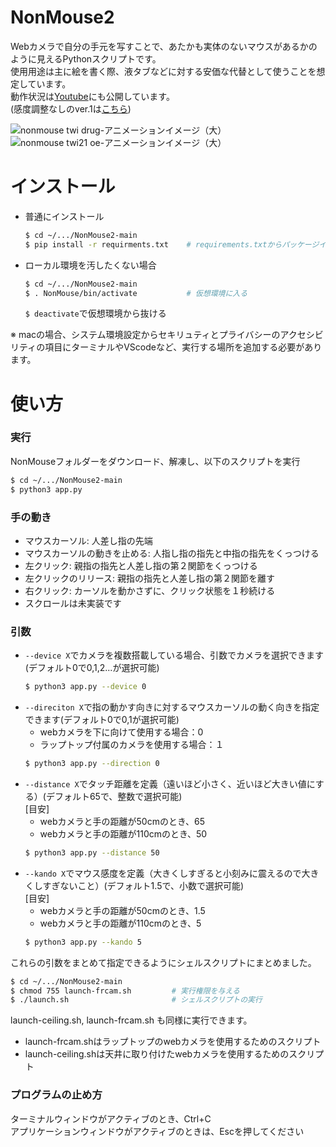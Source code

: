 # NonMouse2

Webカメラで自分の手元を写すことで、あたかも実体のないマウスがあるかのように見えるPythonスクリプトです。  
使用用途は主に絵を書く際、液タブなどに対する安価な代替として使うことを想定しています。    
動作状況は[Youtube](https://youtu.be/ufvOJUTCF8M)にも公開しています。  
(感度調整なしのver.1は[こちら](https://github.com/takeyamayuki/NonMouse))   

![nonmouse twi drug-アニメーションイメージ（大）](https://user-images.githubusercontent.com/22733958/121180947-7054ef80-c89c-11eb-9c7a-42a9e1f3f02a.gif)  
![nonmouse twi21 oe-アニメーションイメージ（大）](https://user-images.githubusercontent.com/22733958/121180967-75b23a00-c89c-11eb-82fa-4f5d9abda320.gif)  


# インストール

* 普通にインストール
   ```sh
   $ cd ~/.../NonMouse2-main
   $ pip install -r requirments.txt    # requirements.txtからパッケージインストール
   ```

* ローカル環境を汚したくない場合
   ```sh
   $ cd ~/.../NonMouse2-main
   $ . NonMouse/bin/activate           # 仮想環境に入る
   ```
   `$ deactivate`で仮想環境から抜ける  

※ macの場合、システム環境設定からセキリュティとプライバシーのアクセシビリティの項目にターミナルやVScodeなど、実行する場所を追加する必要があります。

# 使い方
### 実行
NonMouseフォルダーをダウンロード、解凍し、以下のスクリプトを実行
```sh
$ cd ~/.../NonMouse2-main
$ python3 app.py
```
### 手の動き
* マウスカーソル: 人差し指の先端  
* マウスカーソルの動きを止める: 人指し指の指先と中指の指先をくっつける   
* 左クリック: 親指の指先と人差し指の第２関節をくっつける
* 左クリックのリリース: 親指の指先と人差し指の第２関節を離す  
* 右クリック: カーソルを動かさずに、クリック状態を１秒続ける
* スクロールは未実装です

### 引数
* `--device X`でカメラを複数搭載している場合、引数でカメラを選択できます(デフォルト0で0,1,2...が選択可能)  
   ```sh
   $ python3 app.py --device 0
   ```
* `--direciton X`で指の動かす向きに対するマウスカーソルの動く向きを指定できます(デフォルト0で0,1が選択可能)  
    * webカメラを下に向けて使用する場合：0     
    * ラップトップ付属のカメラを使用する場合：１    
   ```sh
   $ python3 app.py --direction 0
   ```
* `--distance X`でタッチ距離を定義（遠いほど小さく、近いほど大きい値にする）(デフォルト65で、整数で選択可能)  
[目安]
    * webカメラと手の距離が50cmのとき、65
    * webカメラと手の距離が110cmのとき、50
   ```sh
   $ python3 app.py --distance 50
   ```
* `--kando X`でマウス感度を定義（大きくしすぎると小刻みに震えるので大きくしすぎないこと）(デフォルト1.5で、小数で選択可能)  
[目安]
    * webカメラと手の距離が50cmのとき、1.5
    * webカメラと手の距離が110cmのとき、5
   ```sh
   $ python3 app.py --kando 5
   ```
これらの引数をまとめて指定できるようにシェルスクリプトにまとめました。  
```sh
$ cd ~/.../NonMouse2-main
$ chmod 755 launch-frcam.sh         # 実行権限を与える
$ ./launch.sh                       # シェルスクリプトの実行
```
launch-ceiling.sh, launch-frcam.sh も同様に実行できます。
* launch-frcam.shはラップトップのwebカメラを使用するためのスクリプト  
* launch-ceiling.shは天井に取り付けたwebカメラを使用するためのスクリプト
### プログラムの止め方
ターミナルウィンドウがアクティブのとき、Ctrl+C  
アプリケーションウィンドウがアクティブのときは、Escを押してください  
